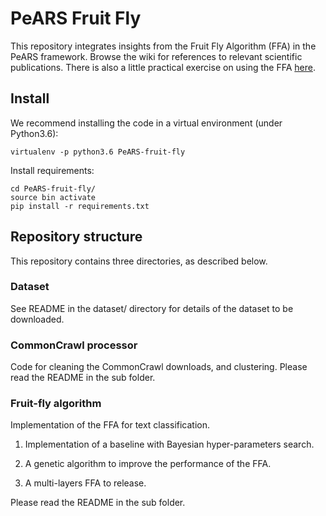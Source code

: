 # PeARS Fruit Fly

This repository integrates insights from the Fruit Fly Algorithm (FFA) in the PeARS framework. Browse the wiki for references to relevant scientific publications. There is also a little practical exercise on using the FFA [here](https://github.com/ml-for-nlp/fruit-fly).

## Install

We recommend installing the code in a virtual environment (under Python3.6):

    virtualenv -p python3.6 PeARS-fruit-fly

Install requirements:

    cd PeARS-fruit-fly/
    source bin activate
    pip install -r requirements.txt

## Repository structure

This repository contains three directories, as described below.

### Dataset

See README in the dataset/ directory for details of the dataset to be downloaded.

### CommonCrawl processor

Code for cleaning the CommonCrawl downloads, and clustering. Please read the README in the sub folder.

### Fruit-fly algorithm

Implementation of the FFA for text classification.

1. Implementation of a baseline with Bayesian hyper-parameters search.

2. A genetic algorithm to improve the performance of the FFA.

3. A multi-layers FFA to release.

Please read the README in the sub folder.
